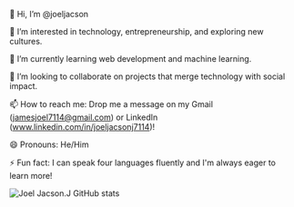 👋 Hi, I’m @joeljacson

👀 I’m interested in technology, entrepreneurship, and exploring new cultures.

🌱 I’m currently learning web development and machine learning.

💞️ I’m looking to collaborate on projects that merge technology with social impact.

📫 How to reach me: Drop me a message on my Gmail (jamesjoel7114@gmail.com) or LinkedIn (www.linkedin.com/in/joeljacsonj7114)!

😄 Pronouns: He/Him

⚡ Fun fact: I can speak four languages fluently and I'm always eager to learn more!


![Joel Jacson.J GitHub stats](https://github-readme-stats.vercel.app/api?username=joeljacson&show_icons=true&theme=radical)
